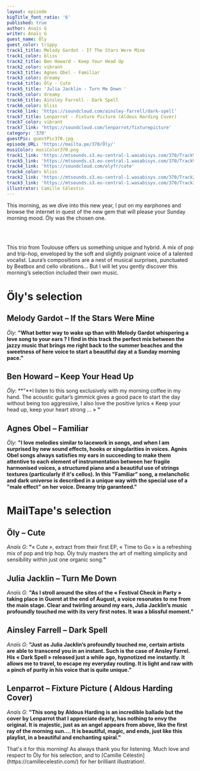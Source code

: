 ```yaml
---
layout: episode
bigTitle_font_ratio: '6'
published: true
author: Anaïs G
writer: Anaïs G
guest_name: Öly
guest_color: trippy
track1_title: Melody Gardot - If The Stars Were Mine
track1_color: bliss
track2_title: Ben Howard - Keep Your Head Up
track2_color: vibrant
track3_title: Agnes Obel - Familiar
track3_color: dreamy
track4_title: Öly - Cute
track5_title: 'Julia Jacklin - Turn Me Down '
track5_color: dreamy
track6_title: Ainsley Farrell - Dark Spell
track6_color: bliss
track6_link: 'https://soundcloud.com/ainsley-farrell/dark-spell'
track7_title: Lenparrot - Fixture Picture (Aldous Harding Cover)
track7_color: vibrant
track7_link: 'https://soundcloud.com/lenparrot/fixturepicture'
category: '370'
guestPic: guestPic370.jpg
episode_URL: 'https://mailta.pe/370/Öly/'
musiColor: musiColor370.png
track1_link: 'https://mtsounds.s3.eu-central-1.wasabisys.com/370/Track%201.mp3'
track5_link: 'https://mtsounds.s3.eu-central-1.wasabisys.com/370/Track%205.mp3'
track4_link: 'https://soundcloud.com/olyfr/cute'
track4_color: bliss
track2_link: 'https://mtsounds.s3.eu-central-1.wasabisys.com/370/Track2.mp3'
track3_link: 'https://mtsounds.s3.eu-central-1.wasabisys.com/370/Track3.mp3'
illustrator: Camille Célestin
---
```

<p id="introduction">This morning, as we dive into this new year, I put on my earphones and browse the internet in quest of the new gem that will please your Sunday morning mood. Öly was the chosen one. 

<br><br>
  
This trio from Toulouse offers us something unique and hybrid. A mix of pop and trip-hop, enveloped by the soft and slightly poignant voice of a talented vocalist. Laura’s compositions are a nest of musical surprises, punctuated by Beatbox and cello vibrations… But I will let you gently discover this morning’s selection included their own music. 
</p>

# Öly's selection

## Melody Gardot – If the Stars Were Mine
_Öly_: **"**What better way to wake up than with Melody Gardot whispering a love song to your ears ? I find in this track the perfect mix between the jazzy music that brings me right back to the summer beaches and the sweetness of here voice to start a beautiful day at a Sunday morning pace.**"**

## Ben Howard – Keep Your Head Up
_Öly_: **"**I listen to this song exclusively with my morning coffee in my hand. The acoustic guitar’s  gimmick gives a good pace to start the day without being too aggressive, I also love the positive lyrics «  Keep your head up, keep your heart strong … »  **"**

## Agnes Obel – Familiar
_Öly_: **"**I love melodies similar to lacework in songs, and when I am surprised by new sound effects, hooks or singularities in voices. Agnès Obel songs always satisfies my ears in succeeding to make them attentive to each element of instrumentation  between her fragile harmonised voices, a structured piano and a beautiful use of strings textures (particularly if it's cellos). In this "Familiar" song, a melancholic and dark universe is described in a unique way with the special use of a "male effect" on her voice. Dreamy trip garanteed.**"**


# MailTape's selection

## Öly – Cute
_Anaïs G_:  **"**« Cute », extract from their first EP, « Time to Go » is a refreshing mix of pop and trip hop. Öly truly masters the art of melting simplicity and sensibility within just one organic song.**"**


## Julia Jacklin – Turn Me Down 
_Anaïs G_: **"**As I stroll around the sites of the « Festival Check in Party » taking place in Gueret at the end of August, a voice resonates to me from the main stage. Clear and twirling around my ears, Julia Jacklin’s music profoundly touched me with its very first notes. It was a blissful moment.**"**

## Ainsley Farrell – Dark Spell
_Anaïs G_: **"**Just as Julia Jacklin’s profoundly touched me, certain artists are able to transcend you in an instant. Such is the case of Ansley Farrel. His « Dark Spell » released just a while ago, hypnotized me instantly. It allows me to travel, to escape my everyday routing. It is light and raw with a pinch of purity in his voice that is quite unique.**"**

## Lenparrot – Fixture Picture ( Aldous Harding Cover)
_Anaïs G_: **"**This song by Aldous Harding is an incredible ballade but the cover by Lenparrot that I appreciate dearly, has nothing to envy the original. It is majestic, just as an angel appears from above, like the first ray of the morning sun…. It is beautiful, magic, and ends, just like this playlist, in a beautiful and enchanting spiral.**"**


<p id="outroduction">That's it for this morning! As always thank you for listening. Much love and respect to Öly for his selection, and to [Camille Célestin](https://camillecelestin.com/) for her brilliant illustration!. </p>
